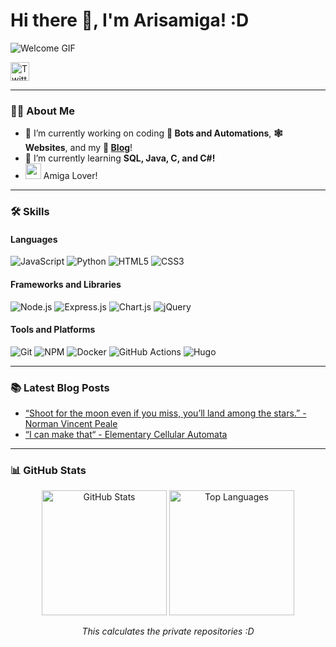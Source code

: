 <h1 align="left">Hi there 👋, I'm Arisamiga! :D</h1>

<p align="left">
  <img src="https://i.imgur.com/usxXcd9.gif" alt="Welcome GIF">
</p>

<p align="left">
  <a href="https://twitter.com/arisamiga_"><img src="http://i.imgur.com/wWzX9uB.png" alt="Twitter" height="30"></a>
</p>

---

### 🧑‍💻 About Me

- 🔭 I’m currently working on coding **🤖 Bots and Automations**, **🕸️ Websites**, and my **📝 [Blog](https://blog.arisamiga.rocks/)**!
- 🌱 I’m currently learning **SQL, Java, C, and C#!**
- <img src="https://i.imgur.com/9NhAizF.gif" width="25" height="25"> Amiga Lover! 

---

### 🛠️ Skills

#### Languages
<p>
  <img src="https://img.shields.io/badge/-JavaScript-f0db4f?logo=javascript&logoColor=white" alt="JavaScript">
  <img src="https://img.shields.io/badge/-Python-4B8BBE?logo=python&logoColor=white" alt="Python">
  <img src="https://img.shields.io/badge/-HTML5-f06529?logo=html5&logoColor=white" alt="HTML5">
  <img src="https://img.shields.io/badge/CSS3-1572B6?logo=css3&logoColor=white" alt="CSS3">
</p>

#### Frameworks and Libraries
<p>
  <img src="https://img.shields.io/badge/Node.js-43853D?logo=node.js&logoColor=white" alt="Node.js">
  <img src="https://img.shields.io/badge/express.js-%23404d59.svg?logo=express&logoColor=%2361DAFB" alt="Express.js">
  <img src="https://img.shields.io/badge/chart.js-F5788D.svg?logo=chart.js&logoColor=white" alt="Chart.js">
  <img src="https://img.shields.io/badge/jquery-%230769AD.svg?logo=jquery&logoColor=white" alt="jQuery">
</p>

#### Tools and Platforms
<p>
  <img src="https://img.shields.io/badge/-Git-F05032?logo=git&logoColor=white" alt="Git">
  <img src="https://img.shields.io/badge/-NPM-CB3837?logo=npm&logoColor=white" alt="NPM">
  <img src="https://img.shields.io/badge/-Docker-46a2f1?logo=docker&logoColor=white" alt="Docker">
  <img src="https://img.shields.io/badge/-GitHub_Actions-2088FF?logo=github-actions&logoColor=white" alt="GitHub Actions">
  <img src="https://img.shields.io/badge/Hugo-black.svg?logo=Hugo" alt="Hugo">
</p>

---

### 📚 Latest Blog Posts

<!-- BLOG-POST-LIST:START -->
- [“Shoot for the moon even if you miss, you’ll land among the stars.” - Norman Vincent Peale](https://blog.arisamiga.rocks/post/quote40/)
- [“I can make that“ - Elementary Cellular Automata](https://blog.arisamiga.rocks/post/ecasdlc/)
<!-- BLOG-POST-LIST:END -->

---

### 📊 GitHub Stats

<p align="center">
  <img src="https://arisamigastats.vercel.app/api?username=Arisamiga&show_icons=true&theme=default" alt="GitHub Stats" height="200"></img>
  <img src="https://arisamigastats.vercel.app/api/top-langs?username=Arisamiga&show_icons=true&layout=compact&langs_count=10&theme=default" alt="Top Languages" height="200"></img>
</p>

<p align="center">
  <i>This calculates the private repositories :D</i>
</p>
